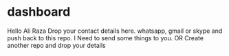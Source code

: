 # dashboard

Hello Ali Raza
Drop your contact details here.
whatsapp, gmail or skype and push back to this repo.
I Need to send some things to you.
OR
Create another repo and drop your details
